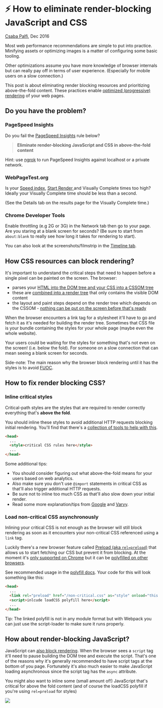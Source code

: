 # ⚡ How to eliminate render-blocking JavaScript and CSS

[Csaba Palfi](https://csabapalfi.github.io), Dec 2016

Most web performance recommendations are simple to put into practice. Minifying assets or optimizing images is a matter of configuring some basic tooling.

Other optimizations assume you have more knowledge of browser internals but can really pay off in terms of user experience. (Especially for mobile users on a slow connection.)

This post is about eliminating render blocking resources and prioritizing above-the-fold content. These practices enable [optimized (progressive) rendering](https://developers.google.com/web/fundamentals/performance/critical-rendering-path/) of your web pages.

## Do you have the problem?

### PageSpeed Insights

Do you fail the [PageSpeed Insights](https://developers.google.com/speed/pagespeed/insights/) rule below?

> **Eliminate render-blocking JavaScript and CSS in above-the-fold content**

Hint: use [ngrok](https://ngrok.com/) to run PageSpeed Insights against localhost or a private network.

### WebPageTest.org

Is your [Speed index](https://sites.google.com/a/webpagetest.org/docs/using-webpagetest/metrics/speed-index), [Start Render ](https://sites.google.com/a/webpagetest.org/docs/using-webpagetest/quick-start-quide#TOC-Start-Render:) and Visually Complete times too high? Ideally your Visually Complete time should be less than a second.

(See the Details tab on the results page for the Visually Complete time.)

### Chrome Developer Tools

Enable throttling (e.g 2G or 3G) in the Network tab then go to your page. Are you staring at a blank screen for seconds? (Be sure to start from `about:blank` to really see how long it takes for rendering to start).

You can also look at the screenshots/filmstrip in the [Timeline tab](https://developers.google.com/web/tools/chrome-devtools/evaluate-performance/timeline-tool).

## How CSS resources can block rendering?

It's important to understand the critical steps that need to happen before a single pixel can be painted on the screen. The browser:

* parses your [HTML into the DOM tree and your CSS into a CSSOM tree](https://developers.google.com/web/fundamentals/performance/critical-rendering-path/constructing-the-object-model)
* these are [combined into a render tree](https://developers.google.com/web/fundamentals/performance/critical-rendering-path/render-tree-construction) that only contains the visible DOM content
* the layout and paint steps depend on the render tree which depends on the CSSOM - [nothing can be put on the screen before that's ready](https://developers.google.com/web/fundamentals/performance/critical-rendering-path/render-blocking-css)

When the browser encounters a link tag for a stylesheet it'll have to go and fetch it as it's needed for building the render tree. Sometimes that CSS file is your bundle containing the styles for your whole page (maybe even the whole website).

Your users could be waiting for the styles for something that's not even on the screen! (i.e. below the fold). For someone on a slow connection that can mean seeing a blank screen for seconds.

Side-note: The main reason why the browser block rendering until it has the styles is to avoid [FUOC](https://en.wikipedia.org/wiki/Flash_of_unstyled_content).

## How to fix render blocking CSS?

### Inline critical styles

Critical-path styles are the styles that are required to render correctly everything that's **above the fold**.

You should inline these styles to avoid additional HTTP requests blocking initial rendering. You'll find that there's a [collection of tools to help with this](https://github.com/addyosmani/critical-path-css-tools).

```html
<head>
  ...
  <style>critical CSS rules here</style>
  ...
</head>
```

Some additional tips:
* You should consider figuring out what above-the-fold means for your users based on web analytics.
* Also make sure you don't use `@import` statements in critical CSS as that'll also trigger additional HTTP requests.
* Be sure not to inline too much CSS as that'll also slow down your initial render.
* Read some more explanation/tips from [Google](https://developers.google.com/speed/docs/insights/OptimizeCSSDelivery) and [Varvy](https://varvy.com/pagespeed/optimize-css-delivery.html).

### Load non-critical CSS asynchronously

Inlining your critical CSS is not enough as the browser will still block rendering as soon as it encounters your non-critical CSS referenced using a `link` tag.

Luckily there's a new browser feature called [Preload (aka `rel=preload`)](https://www.smashingmagazine.com/2016/02/preload-what-is-it-good-for/) that allows us to start fetching our CSS but prevent it from blocking. At the moment it's [only supported on Chrome](http://caniuse.com/#search=preload) but it can be [polyfilled on other browsers](https://github.com/filamentgroup/loadCSS).

See recommended usage in the [polyfill docs](https://github.com/filamentgroup/loadCSS#recommended-usage-pattern). Your code for this will look something like this:

```html
<head>
  ...
  <link rel="preload" href="/non-critical.css" as="style" onload="this.rel='stylesheet'">
  <script>inlcude loadCSS polyfill here</script>
  ...
</head>
```

Tip: The linked polyfill is not in any module format but with Webpack you can just use the script-loader to make sure it runs properly.

## How about render-blocking JavaScript?

JavaScript can [also block rendering](https://developers.google.com/web/fundamentals/performance/critical-rendering-path/adding-interactivity-with-javascript). When the browser sees a `script` tag it'll need to pause building the DOM tree and execute the script. That's one of the reasons why it's generally recommended to have script tags at the bottom of you page. Fortunately it's also much easier to make JavaScript loading asynchronous since the script tag has the `async` attribute.

You might also want to inline some (small amount of!) JavaScript that's critical for above the fold content (and of course the loadCSS polyfill if you're using `rel=preload` for styles)

![](https://ga-beacon.appspot.com/UA-29212656-1/eliminate-render-blocking?pixel)

